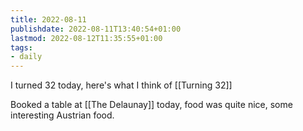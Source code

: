 ```yaml
---
title: 2022-08-11
publishdate: 2022-08-11T13:40:54+01:00
lastmod: 2022-08-12T11:35:55+01:00
tags: 
- daily
---
```








I turned 32 today, here's what I think of [[Turning 32]]



Booked a table at [[The Delaunay]] today, food was quite nice, some interesting Austrian food.



